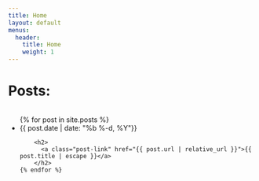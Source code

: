 ```yaml
---
title: Home
layout: default
menus:
  header:
    title: Home
    weight: 1
---
```


# Posts:
<div id="target" style="overflow: scroll; height: 250px;">

  <ul class="post-list">
    {% for post in site.posts %}
      <li>
        <span class="post-meta">{{ post.date | date: "%b %-d, %Y"}}</span>

        <h2>
          <a class="post-link" href="{{ post.url | relative_url }}">{{ post.title | escape }}</a>
        </h2>
    {% endfor %}
</div>
